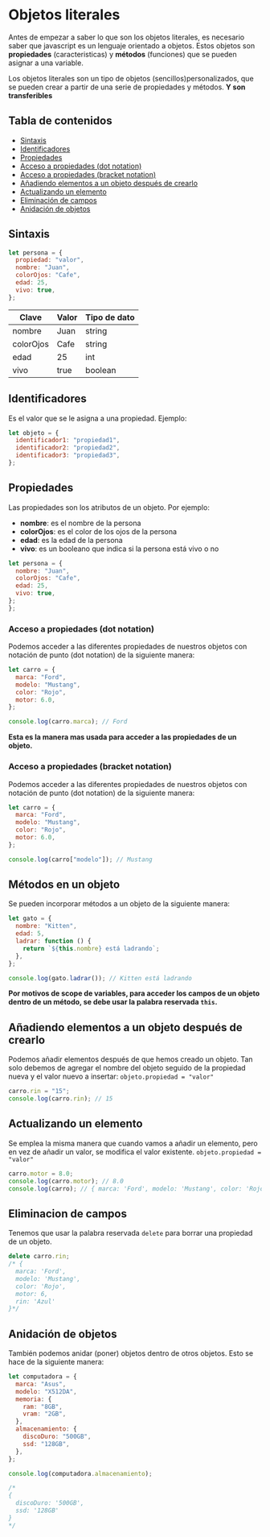 # Objetos literales

Antes de empezar a saber lo que son los objetos literales, es necesario saber que javascript es un lenguaje orientado a objetos. Estos objetos son **propiedades** (caracteristicas) y **métodos** (funciones) que se pueden asignar a una variable.

Los objetos literales son un tipo de objetos (sencillos)personalizados, que se pueden crear a partir de una serie de propiedades y métodos. **Y son transferibles**

## Tabla de contenidos

- [Sintaxis](#sintaxis)
- [Identificadores](#identificadores)
- [Propiedades](#propiedades)
- [Acceso a propiedades (dot notation)](#acceso-a-propiedades-dot-notation)
- [Acceso a propiedades (bracket notation)](#acceso-a-propiedades-bracket-notation)
- [Añadiendo elementos a un objeto después de crearlo](#añadiendo-elementos-a-un-objeto-después-de-crearlo)
- [Actualizando un elemento](#actualizando-un-elemento)
- [Eliminación de campos](#eliminación-de-campos)
- [Anidación de objetos](#anidación-de-objetos)

## Sintaxis

```javascript
let persona = {
  propiedad: "valor",
  nombre: "Juan",
  colorOjos: "Cafe",
  edad: 25,
  vivo: true,
};
```

| Clave     | Valor | Tipo de dato |
| --------- | ----- | ------------ |
| nombre    | Juan  | string       |
| colorOjos | Cafe  | string       |
| edad      | 25    | int          |
| vivo      | true  | boolean      |

## Identificadores

Es el valor que se le asigna a una propiedad. Ejemplo:

```javascript
let objeto = {
  identificador1: "propiedad1",
  identificador2: "propiedad2",
  identificador3: "propiedad3",
};
```

## Propiedades

Las propiedades son los atributos de un objeto. Por ejemplo:

- **nombre**: es el nombre de la persona
- **colorOjos**: es el color de los ojos de la persona
- **edad**: es la edad de la persona
- **vivo**: es un booleano que indica si la persona está vivo o no

```javascript
let persona = {
  nombre: "Juan",
  colorOjos: "Cafe",
  edad: 25,
  vivo: true,
};
};
```

### Acceso a propiedades (dot notation)

Podemos acceder a las diferentes propiedades de nuestros objetos con notación de punto (dot notation) de la siguiente manera:

```javascript
let carro = {
  marca: "Ford",
  modelo: "Mustang",
  color: "Rojo",
  motor: 6.0,
};

console.log(carro.marca); // Ford
```

**Esta es la manera mas usada para acceder a las propiedades de un objeto.**

### Acceso a propiedades (bracket notation)

Podemos acceder a las diferentes propiedades de nuestros objetos con notación de punto (dot notation) de la siguiente manera:

```javascript
let carro = {
  marca: "Ford",
  modelo: "Mustang",
  color: "Rojo",
  motor: 6.0,
};

console.log(carro["modelo"]); // Mustang
```

## Métodos en un objeto

Se pueden incorporar métodos a un objeto de la siguiente manera:

```javascript
let gato = {
  nombre: "Kitten",
  edad: 5,
  ladrar: function () {
    return `${this.nombre} está ladrando`;
  },
};

console.log(gato.ladrar()); // Kitten está ladrando
```

**Por motivos de scope de variables, para acceder los campos de un objeto dentro de un método, se debe usar la palabra reservada `this`.**

## Añadiendo elementos a un objeto después de crearlo

Podemos añadir elementos después de que hemos creado un objeto. Tan solo debemos de agregar el nombre del objeto seguido de la propiedad nueva y el valor nuevo a insertar: `objeto.propiedad = "valor"`

```javascript
carro.rin = "15";
console.log(carro.rin); // 15
```

## Actualizando un elemento

Se emplea la misma manera que cuando vamos a añadir un elemento, pero en vez de añadir un valor, se modifica el valor existente. `objeto.propiedad = "valor"`

```javascript
carro.motor = 8.0;
console.log(carro.motor); // 8.0
console.log(carro); // { marca: 'Ford', modelo: 'Mustang', color: 'Rojo', motor: 8.0, rin: '15' }
```

## Eliminacion de campos

Tenemos que usar la palabra reservada `delete` para borrar una propiedad de un objeto.

```javascript
delete carro.rin;
/* {
  marca: 'Ford',
  modelo: 'Mustang',
  color: 'Rojo',
  motor: 6,
  rin: 'Azul'
}*/
```

## Anidación de objetos

También podemos anidar (poner) objetos dentro de otros objetos. Esto se hace de la siguiente manera:

```javascript
let computadora = {
  marca: "Asus",
  modelo: "X512DA",
  memoria: {
    ram: "8GB",
    vram: "2GB",
  },
  almacenamiento: {
    discoDuro: "500GB",
    ssd: "128GB",
  },
};

console.log(computadora.almacenamiento);

/*  
{
  discoDuro: '500GB',
  ssd: '128GB'
}
*/
```
